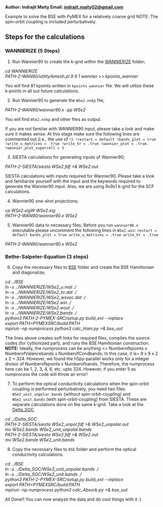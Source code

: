 **Author: Indrajit Maity
Email: indrajit.maity02@gmail.com**

Example to solve the BSE with PyMEX for a relatively coarse grid
NOTE: The spin-orbit coupling is included perturbatively.

## Steps for the calculations
### WANNIERIZE (5 Steps)

1. Run Wannier90 to create the k-grid within the [WANNIERIZE](./WANNIERIZE) 
folder;
 
*cd WANNIERIZE*  
*PATH-2-WAN90/utility/kmesh.pl 9 9 1 wannier >> kpoints_wannier*

You will find 81 kpoints written in `kpoints_wannier` file. We
will utilize these k-points in all out future calculations.


2. Run Wannier90 to generate the `WSe2.nnkp` file; 

*PATH-2-WAN90/wannier90.x -pp WSe2*

You will find `WSe2.nnkp` and other files as output. 

If you are not familiar with WANNIER90 input, please take a look 
and make sure it makes sense. At this stage make sure the 
following lines are commented out (i.e., the use of `!`):
`
!restart = default
!bands_plot = true
!write_u_matrices = .true
!write_hr = .true
!wannier_plot = .true.
!wannier_plot_supercell = 3
`

3. SIESTA calculations for generating inputs of Wannier90; 

*PATH-2-SIESTA/siesta WSe2.fdf >& WSe2.out*

SIESTA calculations with inputs required for Wannier90. Please 
take a look and familiarize yourself with the input and the 
keywords required to generate the Wannier90 input. Also, 
we are using 9x9x1 k-grid for the SCF calculations. 


4. Wannier90 one-shot projections;

*cp WSe2.eigW WSe2.eig*  
*PATH-2-WAN90/wannier90.x WSe2*

5. Wannier90 data to necessary files; Before you run `wannier90.x`
executable please uncomment the following lines in `WSe2.win`:
`
restart = default
bands_plot = true
write_u_matrices = .true
write_hr = .true
`

*PATH-2-WAN90/wannier90.x WSe2*

### Bethe-Salpeter-Equation (3 steps) 

6. Copy the necessary files to [BSE](./BSE) folder and create the 
BSE Hamiltonian and diagonalize; 

*cd ../BSE*  
*ln -s ../WANNIERIZE/WSe2_u.mat ./*  
*ln -s ../WANNIERIZE/WSe2_hr.dat ./*  
*ln -s ../WANNIERIZE/WSe2_wsvec.dat ./*  
*ln -s ../WANNIERIZE/WSe2.win ./*  
*ln -s ../WANNIERIZE/WSe2.wout ./*  
*ln -s ../WANNIERIZE/WSe2.bands ./*  
*python3 PATH-2-PYMEX-SRC/setup.py build_ext --inplace*  
*export PATH=${PYMEXSRC}/build:$PATH*  
*mpirun -np numprocess python3 calc_Ham.py >& bse_out*

The lines above creates soft links for required files, 
complies the source codes (for cythonized part), and 
runs the BSE Hamiltonian construction. 
**NOTE:** Ideally, the numprocess can be anything <= 
Numberofkpoints x NumberofValencebands x NumberofCondbands; 
In this case, it is= 9 x 9 x 2 x 2 = 324. 
However, we found the h5py-parallel works only for a integer 
divisor of Numberofkpoints x Numberofbands. Therefore,
the numprocess here can be 1, 2, 3, 4, 6, etc. upto 324. 
However, if you enter 5 as numprocess the code will throw
an error! 


7. To perform the optical conductivity calculations when the 
spin-orbit coupling is performed perturbatively, you need two 
files: `WSe2_unit_unpolar.bands` (without spin-orbit-coupling) 
and  `WSe2_unit.bands` (with spin-orbit-coupling) from SIESTA.
These are separate calculations done on the same k-grid. Take 
a look at the [Delta_SOC](./Delta_SOC/).

*cd ../Delta_SOC*  
*PATH-2-SIESTA/siesta WSe2_unpol.fdf >& WSe2_unpolar.out*  
*mv WSe2.bands WSe2_unit_unpolar.bands*  
*PATH-2-SIESTA/siesta WSe2.fdf >& WSe2.out*  
*mv WSe2.bands WSe2_unit.bands*  

8. Copy the necessary files to `BSE` folder and perform the 
optical conductivity calculations. 

*cd ../BSE*  
*ln -s ../Delta_SOC/WSe2_unit_unpolar.bands ./*  
*ln -s ../Delta_SOC/WSe2_unit.bands ./*  
*python3 PATH-2-PYMEX-SRC/setup.py build_ext --inplace*  
*export PATH=${PYMEXSRC}/build:$PATH*  
*mpirun -np numprocess python3 calc_Absorb.py >& bse_out*  


All Done!! You can now analyze the data and do cool things with 
it :)

